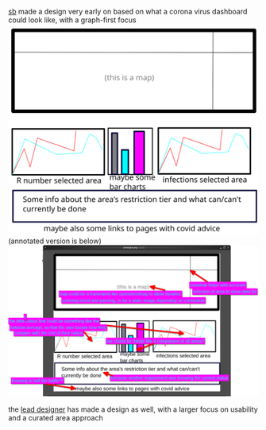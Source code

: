 [sb](sb.md) made a design very early on based on what a corona virus dashboard could look like, with a graph-first focus
![design-sb](design-sb.svg)
(annotated version is below)
![design-sb-annotated](design-sb-annotated.png)

the [lead designer](lead-designer.md) has made a design as well, with a larger focus on usability and a curated area approach